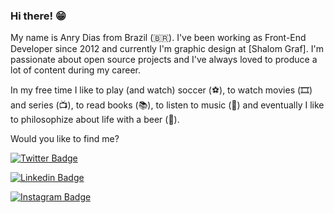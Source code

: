 ### Hi there! 😁

My name is Anry Dias from Brazil (🇧🇷). I've been working as Front-End Developer since 2012 and currently I'm graphic design at [Shalom Graf]. I'm passionate about open source projects and I've always loved to produce a lot of content during my career.

In my free time I like to play (and watch) soccer (⚽️), to watch movies (🎞️) and series (📺), to read books (📚), to listen to music (🎵) and eventually I like to philosophize about life with a beer (🍺).

Would you like to find me?

[![Twitter Badge](https://img.shields.io/badge/-Twitter-1ca0f1?style=flat-square&labelColor=1ca0f1&logo=twitter&logoColor=white&link=https://twitter.com/dizanry)](https://twitter.com/dizanry)

[![Linkedin Badge](https://img.shields.io/badge/-LinkedIn-blue?style=flat-square&logo=Linkedin&logoColor=white&link=https://www.linkedin.com/in/anry-dias-43a78517a/)](https://www.linkedin.com/in/anry-dias-43a78517a/)

[![Instagram Badge](http://img.shields.io/badge/-Instagram-E1306C?style=flat-square&labelColor=E1306C&logo=instagram&logoColor=white&link=https://instagram.com/dizanry)](https://www.instagram.com/dizanry)

